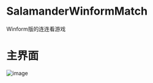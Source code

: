 # SalamanderWinformMatch
Winform版的连连看游戏

# 主界面

![image](https://cloud.githubusercontent.com/assets/16663435/25519379/3062c7de-2c2a-11e7-8d8e-8fb2b0bf0569.png)

